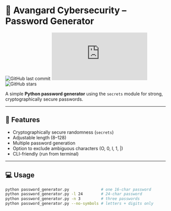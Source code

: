 # 🔐 Avangard Cybersecurity – Password Generator

![GitHub last commit](https://img.shields.io/github/last-commit/avangard7860/password-generator)
![GitHub repo size](https://github.com/Mahwish2007/Password-generator/blob/main/password_generator.py)
![GitHub stars](https://github.com/Mahwish2007/Password-generator)

A simple **Python password generator** using the `secrets` module for strong,
cryptographically secure passwords.

---

## 🚀 Features
- Cryptographically secure randomness (`secrets`)
- Adjustable length (8–128)
- Multiple password generation
- Option to exclude ambiguous characters (O, 0, l, 1, |)
- CLI-friendly (run from terminal)

---

## 💻 Usage
```bash
python password_generator.py              # one 16-char password
python password_generator.py -l 24        # 24-char password
python password_generator.py -n 3         # three passwords
python password_generator.py --no-symbols # letters + digits only

